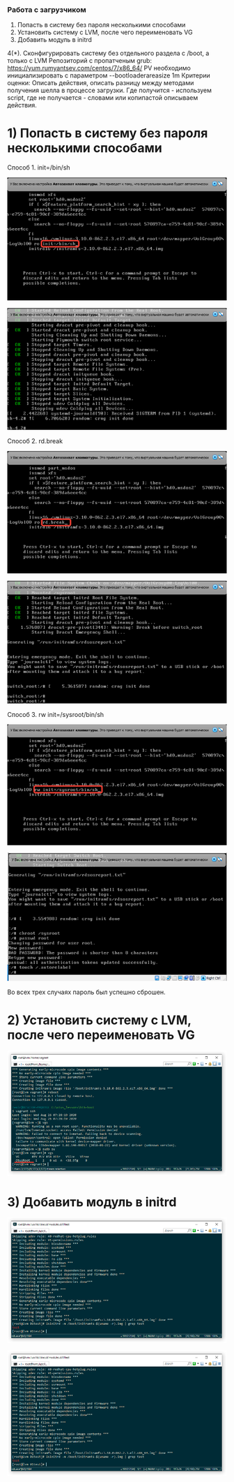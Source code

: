 ### Работа с загрузчиком

1. Попасть в систему без пароля несколькими способами
2. Установить систему с LVM, после чего переименовать VG
3. Добавить модуль в initrd

4(*). Сконфигурировать систему без отдельного раздела с /boot, а только с LVM
Репозиторий с пропатченым grub: https://yum.rumyantsev.com/centos/7/x86_64/
PV необходимо инициализировать с параметром --bootloaderareasize 1m
Критерии оценки: Описать действия, описать разницу между методами получения шелла в процессе загрузки.
Где получится - используем script, где не получается - словами или копипастой описываем действия.


# 1) Попасть в систему без пароля несколькими способами


Способ 1. init=/bin/sh

![](pics/1.png)

![](pics/2.png)


Способ 2. rd.break

![](pics/3.png)

![](pics/4.png)


Способ 3. rw init=/sysroot/bin/sh

![](pics/5.png)

![](pics/6.png)


Во всех трех случаях пароль был успешно сброшен.


# 2) Установить систему с LVM, после чего переименовать VG


![](pics/7.png)


# 3) Добавить модуль в initrd


![](pics/8.png)

![](pics/8.png)

